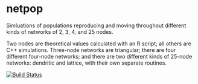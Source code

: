# netpop
Simluations of populations reproducing and moving throughout different kinds of
networks of 2, 3, 4, and 25 nodes.

Two nodes are theoretical values calculated with an R script; all others are C++
simulations. Three-node networks are triangular; there are four different
four-node networks; and there are two different kinds of 25-node networks:
dendritic and lattice, with their own separate routines.

[![Build
Status](https://travis-ci.org/mpadge/netpop.svg?branch=master)](https://travis-ci.org/mpadge/netpop)
